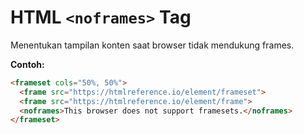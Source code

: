 # HTML `<noframes>` Tag

Menentukan tampilan konten saat browser tidak mendukung frames.

<div class="example">
	<p class="example__label"><strong>Contoh:</strong></p>
	<div class="example__preview">
	</div>
</div>

```html
<frameset cols="50%, 50%">
  <frame src="https://htmlreference.io/element/frameset">
  <frame src="https://htmlreference.io/element/frame">
  <noframes>This browser does not support framesets.</noframes>
</frameset>
```
